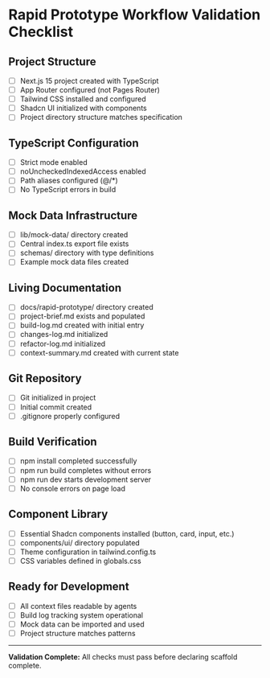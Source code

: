 # Rapid Prototype Workflow Validation Checklist

## Project Structure
- [ ] Next.js 15 project created with TypeScript
- [ ] App Router configured (not Pages Router)
- [ ] Tailwind CSS installed and configured
- [ ] Shadcn UI initialized with components
- [ ] Project directory structure matches specification

## TypeScript Configuration
- [ ] Strict mode enabled
- [ ] noUncheckedIndexedAccess enabled
- [ ] Path aliases configured (@/*)
- [ ] No TypeScript errors in build

## Mock Data Infrastructure
- [ ] lib/mock-data/ directory created
- [ ] Central index.ts export file exists
- [ ] schemas/ directory with type definitions
- [ ] Example mock data files created

## Living Documentation
- [ ] docs/rapid-prototype/ directory created
- [ ] project-brief.md exists and populated
- [ ] build-log.md created with initial entry
- [ ] changes-log.md initialized
- [ ] refactor-log.md initialized
- [ ] context-summary.md created with current state

## Git Repository
- [ ] Git initialized in project
- [ ] Initial commit created
- [ ] .gitignore properly configured

## Build Verification
- [ ] npm install completed successfully
- [ ] npm run build completes without errors
- [ ] npm run dev starts development server
- [ ] No console errors on page load

## Component Library
- [ ] Essential Shadcn components installed (button, card, input, etc.)
- [ ] components/ui/ directory populated
- [ ] Theme configuration in tailwind.config.ts
- [ ] CSS variables defined in globals.css

## Ready for Development
- [ ] All context files readable by agents
- [ ] Build log tracking system operational
- [ ] Mock data can be imported and used
- [ ] Project structure matches patterns

---

**Validation Complete:** All checks must pass before declaring scaffold complete.
